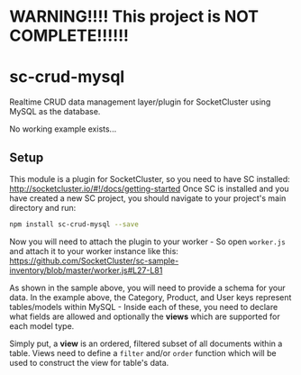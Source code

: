 # WARNING!!!! This project is NOT COMPLETE!!!!!!

# sc-crud-mysql
Realtime CRUD data management layer/plugin for SocketCluster using MySQL as the database.

No working example exists...

## Setup

This module is a plugin for SocketCluster, so you need to have SC installed: http://socketcluster.io/#!/docs/getting-started
Once SC is installed and you have created a new SC project, you should navigate to your project's main directory and run:

```bash
npm install sc-crud-mysql --save
```

Now you will need to attach the plugin to your worker - So open ```worker.js``` and attach it to your worker instance like this:
https://github.com/SocketCluster/sc-sample-inventory/blob/master/worker.js#L27-L81

As shown in the sample above, you will need to provide a schema for your data.
In the example above, the Category, Product, and User keys represent tables/models within MySQL - Inside each of these, you
need to declare what fields are allowed and optionally the **views** which are supported for each model type.

Simply put, a **view** is an ordered, filtered subset of all documents within a table. Views need to define a ```filter``` and/or ```order``` function
which will be used to construct the view for table's data.
